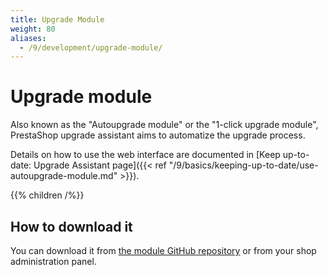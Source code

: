```yaml
---
title: Upgrade Module
weight: 80
aliases:
  - /9/development/upgrade-module/
---
```


# Upgrade module

Also known as the "Autoupgrade module" or the "1-click upgrade module", PrestaShop upgrade assistant aims to automatize the upgrade process.

Details on how to use the web interface are documented in [Keep up-to-date: Upgrade Assistant page]({{< ref "/9/basics/keeping-up-to-date/use-autoupgrade-module.md" >}}).

{{% children /%}}

## How to download it

You can download it from [the module GitHub repository](https://github.com/PrestaShop/autoupgrade/releases) or from your shop administration panel.